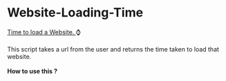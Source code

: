 # Website-Loading-Time
<u> Time to load a Website. </u> ⌚
<br>
<br>
This script takes a url from the user and returns the time taken to load that website.
<br>
<br>
<b> How to use this ? <b>
<br>
